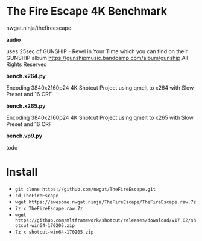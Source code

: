 # The Fire Escape 4K Benchmark
nwgat.ninja/thefireescape

**audio**

uses 25sec of GUNSHIP - Revel in Your Time which you can find on their GUNSHIP album
https://gunshipmusic.bandcamp.com/album/gunship
All Rights Reserved

**bench.x264.py**

Encoding 3840x2160p24 4K Shotcut Project using qmelt to x264 with Slow Preset and 16 CRF

**bench.x265.py**

Encoding 3840x2160p24 4K Shotcut Project using qmelt to x265 with Slow Preset and 16 CRF 

**bench.vp9.py**

todo


# Install
* `git clone https://github.com/nwgat/TheFireEscape.git`
* `cd TheFireEscape`
* `wget https://awesome.nwgat.ninja/TheFireEscape/TheFireEscape.raw.7z`
* `7z x TheFireEscape.raw.7z`
* `wget https://github.com/mltframework/shotcut/releases/download/v17.02/shotcut-win64-170205.zip`
* `7z x shotcut-win64-170205.zip`

